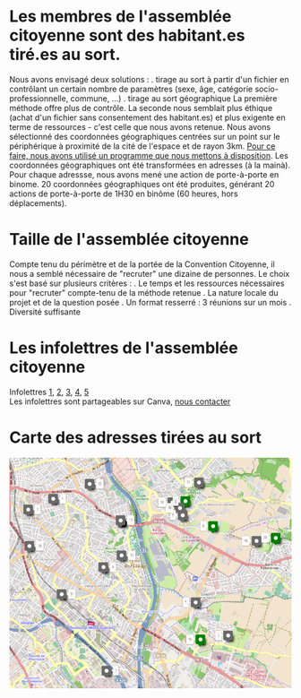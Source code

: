 # Les membres de l'assemblée citoyenne sont des habitant.es tiré.es au sort.
Nous avons envisagé deux solutions :
. tirage au sort à partir d'un fichier en contrôlant un certain nombre de paramètres (sexe, âge, catégorie socio-professionnelle, commune, ...)
. tirage au sort géographique
La première méthode offre plus de contrôle. La seconde nous semblait plus éthique (achat d'un fichier sans consentement des habitant.es) et plus exigente en terme de ressources - c'est celle que nous avons retenue.
Nous avons sélectionné des coordonnées géographiques centrées sur un point sur le périphérique à proximité de la cité de l'espace et de rayon 3km. [Pour ce faire, nous avons utilisé un programme que nous mettons à disposition](https://github.com/archipelcitoyen/convcitoyenne_mobilites_se). Les coordonnées géographiques ont été transformées en adresses (à la mainà). Pour chaque adressse, nous avons mené une action de porte-à-porte en binome.
20 coordonnées géographiques ont été produites, générant 20 actions de porte-à-porte de 1H30 en binôme (60 heures, hors déplacements).

# Taille de l'assemblée citoyenne
Compte tenu du périmètre et de la portée de la Convention Citoyenne, il nous a semblé nécessaire de "recruter" une dizaine de personnes. Le choix s'est basé sur plusieurs critères :
. Le temps et les ressources nécessaires pour "recruter" compte-tenu de la méthode retenue
. La nature locale du projet et de la question posée
. Un format resserré : 3 réunions sur un mois
. Diversité suffisante

# Les infolettres de l'assemblée citoyenne
Infolettres [1](https://github.com/archipelcitoyen/convcitoyenne_mobilites_se/blob/main/Infolettre%20assembl%C3%A9e%20%231%20(8%20octobre).jpg), [2](https://github.com/archipelcitoyen/convcitoyenne_mobilites_se/blob/main/Infolettre%20de%20l'assembl%C3%A9e%20%232%20(14%20octobre).jpg), [3](https://github.com/archipelcitoyen/convcitoyenne_mobilites_se/blob/main/Infolettre%20de%20l'assembl%C3%A9e%20%233%20(21%20octobre).jpg), [4](https://github.com/archipelcitoyen/convcitoyenne_mobilites_se/blob/main/Infolettre%20de%20l'assembl%C3%A9e%20%234%20(28%20octobre).jpg), [5](https://github.com/archipelcitoyen/convcitoyenne_mobilites_se/blob/main/Infolettre%20de%20l'assembl%C3%A9e%20%235%20(2%20novembre).jpg)  
Les infolettres sont partageables sur Canva, [nous contacter](mailtoevenements@archipelcitoyen.org)

# Carte des adresses tirées au sort
![alt text](https://github.com/archipelcitoyen/convcitoyenne_mobilites_se/blob/main/carte_tirage_au_sort.png?raw=true)
